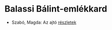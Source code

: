 # Balassi Bálint-emlékkard

- Szabó, Magda: Az ajtó [részletek](_details/%7Bopf.creator%7D.md#id_1357)